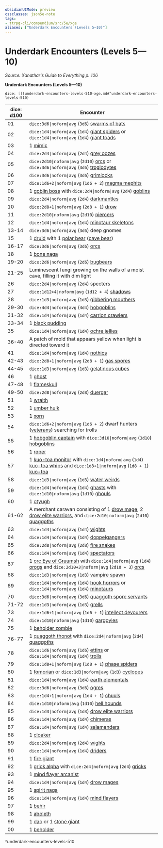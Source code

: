 ```yaml
---
obsidianUIMode: preview
cssclasses: json5e-note
tags:
- ttrpg-cli/compendium/src/5e/xge
aliases: ["Underdark Encounters (Levels 5—10)"]
---
```

# Underdark Encounters (Levels 5—10)
*Source: Xanathar's Guide to Everything p. 106* 

**Underdark Encounters (Levels 5—10)**

`dice: [](underdark-encounters-levels-510-xge.md#^underdark-encounters-levels-510)`

| dice: d100 | Encounter |
|------------|-----------|
| 01 | `dice:3d6\|noform\|avg` (`3d6`) [swarms of bats](3-Compendium/bestiary/beast/swarm-of-bats-xmm.md) |
| 02 | `dice:1d4\|noform\|avg` (`1d4`) [giant spiders](3-Compendium/bestiary/beast/giant-spider-xmm.md) or `dice:1d4\|noform\|avg` (`1d4`) [giant toads](3-Compendium/bestiary/beast/giant-toad-xmm.md) |
| 03 | 1 [mimic](3-Compendium/bestiary/monstrosity/mimic-xmm.md) |
| 04 | `dice:2d4\|noform\|avg` (`2d4`) [grey oozes](3-Compendium/bestiary/ooze/gray-ooze-xmm.md) |
| 05 | `dice:2d10\|noform\|avg` (`2d10`) [orcs](3-Compendium/bestiary/humanoid/tough-xmm.md) or `dice:3d6\|noform\|avg` (`3d6`) [troglodytes](3-Compendium/bestiary/monstrosity/troglodyte-xmm.md) |
| 06 | `dice:3d6\|noform\|avg` (`3d6`) [grimlocks](3-Compendium/bestiary/aberration/grimlock-xmm.md) |
| 07 | `dice:1d6+2\|noform\|avg` (`1d6 + 2`) [magma mephits](3-Compendium/bestiary/elemental/magma-mephit-xmm.md) |
| 08 | 1 [goblin boss](3-Compendium/bestiary/fey/goblin-boss-xmm.md) with `dice:2d4\|noform\|avg` (`2d4`) [goblins](3-Compendium/bestiary/fey/goblin-warrior-xmm.md) |
| 09 | `dice:2d4\|noform\|avg` (`2d4`) [darkmantles](3-Compendium/bestiary/aberration/darkmantle-xmm.md) |
| 10 | `dice:2d8+1\|noform\|avg` (`2d8 + 1`) [drow](3-Compendium/bestiary/humanoid/priest-acolyte-xmm.md) |
| 11 | `dice:2d10\|noform\|avg` (`2d10`) [piercers](3-Compendium/bestiary/aberration/piercer-xmm.md) |
| 12 | `dice:1d4\|noform\|avg` (`1d4`) [minotaur skeletons](3-Compendium/bestiary/undead/minotaur-skeleton-xmm.md) |
| 13-14 | `dice:3d6\|noform\|avg` (`3d6`) deep gnomes |
| 15 | 1 [druid](3-Compendium/bestiary/humanoid/druid-xmm.md) with 1 [polar bear](3-Compendium/bestiary/beast/polar-bear-xmm.md) ([cave bear](3-Compendium/bestiary/beast/polar-bear-xmm.md)) |
| 16-17 | `dice:3d6\|noform\|avg` (`3d6`) [orcs](3-Compendium/bestiary/humanoid/tough-xmm.md) |
| 18 | 1 [bone naga](3-Compendium/bestiary/undead/bone-naga-xmm.md) |
| 19-20 | `dice:2d6\|noform\|avg` (`2d6`) [bugbears](3-Compendium/bestiary/fey/bugbear-warrior-xmm.md) |
| 21-25 | Luminescent fungi growing on the walls of a moist cave, filling it with dim light |
| 26 | `dice:2d4\|noform\|avg` (`2d4`) [specters](3-Compendium/bestiary/undead/specter-xmm.md) |
| 27 | `dice:1d12+4\|noform\|avg` (`1d12 + 4`) [shadows](3-Compendium/bestiary/undead/shadow-xmm.md) |
| 28 | `dice:1d3\|noform\|avg` (`1d3`) [gibbering mouthers](3-Compendium/bestiary/aberration/gibbering-mouther-xmm.md) |
| 29-30 | `dice:4d4\|noform\|avg` (`4d4`) [hobgoblins](3-Compendium/bestiary/fey/hobgoblin-warrior-xmm.md) |
| 31-32 | `dice:1d4\|noform\|avg` (`1d4`) [carrion crawlers](3-Compendium/bestiary/monstrosity/carrion-crawler-xmm.md) |
| 33-34 | 1 [black pudding](3-Compendium/bestiary/ooze/black-pudding-xmm.md) |
| 35 | `dice:1d4\|noform\|avg` (`1d4`) [ochre jellies](3-Compendium/bestiary/ooze/ochre-jelly-xmm.md) |
| 36-40 | A patch of mold that appears yellow when light is directed toward it |
| 41 | `dice:1d4\|noform\|avg` (`1d4`) [nothics](3-Compendium/bestiary/aberration/nothic-xmm.md) |
| 42-43 | `dice:2d8+1\|noform\|avg` (`2d8 + 1`) [gas spores](3-Compendium/bestiary/plant/gas-spore-fungus-xmm.md) |
| 44-45 | `dice:1d3\|noform\|avg` (`1d3`) [gelatinous cubes](3-Compendium/bestiary/ooze/gelatinous-cube-xmm.md) |
| 46 | 1 [ghost](3-Compendium/bestiary/undead/ghost-xmm.md) |
| 47-48 | 1 [flameskull](3-Compendium/bestiary/undead/flameskull-xmm.md) |
| 49-50 | `dice:2d8\|noform\|avg` (`2d8`) [duergar](3-Compendium/bestiary/humanoid/spy-xmm.md) |
| 51 | 1 [wraith](3-Compendium/bestiary/undead/wraith-xmm.md) |
| 52 | 1 [umber hulk](3-Compendium/bestiary/monstrosity/umber-hulk-xmm.md) |
| 53 | 1 [xorn](3-Compendium/bestiary/elemental/xorn-xmm.md) |
| 54 | `dice:1d6+2\|noform\|avg` (`1d6 + 2`) dwarf hunters ([veterans](3-Compendium/bestiary/humanoid/warrior-veteran-xmm.md)) searching for trolls |
| 55 | 1 [hobgoblin captain](3-Compendium/bestiary/fey/hobgoblin-captain-xmm.md) with `dice:3d10\|noform\|avg` (`3d10`) [hobgoblins](3-Compendium/bestiary/fey/hobgoblin-warrior-xmm.md) |
| 56 | 1 [roper](3-Compendium/bestiary/aberration/roper-xmm.md) |
| 57 | 1 [kuo-toa monitor](3-Compendium/bestiary/aberration/kuo-toa-monitor-xmm.md) with `dice:1d4\|noform\|avg` (`1d4`) [kuo-toa whips](3-Compendium/bestiary/aberration/kuo-toa-whip-xmm.md) and `dice:1d8+1\|noform\|avg` (`1d8 + 1`) [kuo-toa](3-Compendium/bestiary/aberration/kuo-toa-xmm.md) |
| 58 | `dice:1d3\|noform\|avg` (`1d3`) [water weirds](3-Compendium/bestiary/elemental/water-weird-xmm.md) |
| 59 | `dice:1d4\|noform\|avg` (`1d4`) [ghasts](3-Compendium/bestiary/undead/ghast-xmm.md) with `dice:1d10\|noform\|avg` (`1d10`) [ghouls](3-Compendium/bestiary/undead/ghoul-xmm.md) |
| 60 | 1 [otyugh](3-Compendium/bestiary/aberration/otyugh-xmm.md) |
| 61-62 | A merchant caravan consisting of 1 [drow mage](3-Compendium/bestiary/humanoid/bandit-deceiver-xmm.md), 2 [drow elite warriors](3-Compendium/bestiary/humanoid/gladiator-xmm.md), and `dice:2d10\|noform\|avg` (`2d10`) [quaggoths](3-Compendium/bestiary/monstrosity/quaggoth-xmm.md) |
| 63 | `dice:1d4\|noform\|avg` (`1d4`) [wights](3-Compendium/bestiary/undead/wight-xmm.md) |
| 64 | `dice:1d4\|noform\|avg` (`1d4`) [doppelgangers](3-Compendium/bestiary/monstrosity/doppelganger-xmm.md) |
| 65 | `dice:2d8\|noform\|avg` (`2d8`) [fire snakes](3-Compendium/bestiary/elemental/salamander-fire-snake-xmm.md) |
| 66 | `dice:1d4\|noform\|avg` (`1d4`) [spectators](3-Compendium/bestiary/aberration/spectator-xmm.md) |
| 67 | 1 [orc Eye of Gruumsh](3-Compendium/bestiary/humanoid/cultist-fanatic-xmm.md) with `dice:1d4\|noform\|avg` (`1d4`) [orogs](3-Compendium/bestiary/humanoid/berserker-xmm.md) and `dice:2d10+3\|noform\|avg` (`2d10 + 3`) [orcs](3-Compendium/bestiary/humanoid/tough-xmm.md) |
| 68 | `dice:1d3\|noform\|avg` (`1d3`) [vampire spawn](3-Compendium/bestiary/undead/vampire-spawn-xmm.md) |
| 69 | `dice:1d4\|noform\|avg` (`1d4`) [hook horrors](3-Compendium/bestiary/monstrosity/hook-horror-xmm.md) or `dice:1d4\|noform\|avg` (`1d4`) [minotaurs](3-Compendium/bestiary/monstrosity/minotaur-of-baphomet-xmm.md) |
| 70 | `dice:3d6\|noform\|avg` (`3d6`) [quaggoth spore servants](3-Compendium/bestiary/plant/myconid-spore-servant-xmm.md) |
| 71-72 | `dice:1d3\|noform\|avg` (`1d3`) [grells](3-Compendium/bestiary/aberration/grell-xmm.md) |
| 73 | `dice:1d6+1\|noform\|avg` (`1d6 + 1`) [intellect devourers](3-Compendium/bestiary/aberration/intellect-devourer-xmm.md) |
| 74 | `dice:1d10\|noform\|avg` (`1d10`) [gargoyles](3-Compendium/bestiary/elemental/gargoyle-xmm.md) |
| 75 | 1 [beholder zombie](3-Compendium/bestiary/undead/beholder-zombie-xmm.md) |
| 76-77 | 1 [quaggoth thonot](3-Compendium/bestiary/monstrosity/quaggoth-thonot-xmm.md) with `dice:2d4\|noform\|avg` (`2d4`) [quaggoths](3-Compendium/bestiary/monstrosity/quaggoth-xmm.md) |
| 78 | `dice:1d6\|noform\|avg` (`1d6`) [ettins](3-Compendium/bestiary/giant/ettin-xmm.md) or `dice:1d4\|noform\|avg` (`1d4`) [trolls](3-Compendium/bestiary/giant/troll-xmm.md) |
| 79 | `dice:1d8+1\|noform\|avg` (`1d8 + 1`) [phase spiders](3-Compendium/bestiary/monstrosity/phase-spider-xmm.md) |
| 80 | 1 [fomorian](3-Compendium/bestiary/giant/fomorian-xmm.md) or `dice:1d3\|noform\|avg` (`1d3`) [cyclopes](3-Compendium/bestiary/giant/cyclops-sentry-xmm.md) |
| 81 | `dice:1d4\|noform\|avg` (`1d4`) [earth elementals](3-Compendium/bestiary/elemental/earth-elemental-xmm.md) |
| 82 | `dice:3d6\|noform\|avg` (`3d6`) [ogres](3-Compendium/bestiary/giant/ogre-xmm.md) |
| 83 | `dice:1d4+1\|noform\|avg` (`1d4 + 1`) [chuuls](3-Compendium/bestiary/aberration/chuul-xmm.md) |
| 84 | `dice:1d10\|noform\|avg` (`1d10`) [hell hounds](3-Compendium/bestiary/fiend/hell-hound-xmm.md) |
| 85 | `dice:1d3\|noform\|avg` (`1d3`) [drow elite warriors](3-Compendium/bestiary/humanoid/gladiator-xmm.md) |
| 86 | `dice:1d4\|noform\|avg` (`1d4`) [chimeras](3-Compendium/bestiary/monstrosity/chimera-xmm.md) |
| 87 | `dice:1d4\|noform\|avg` (`1d4`) [salamanders](3-Compendium/bestiary/elemental/salamander-xmm.md) |
| 88 | 1 [cloaker](3-Compendium/bestiary/aberration/cloaker-xmm.md) |
| 89 | `dice:2d4\|noform\|avg` (`2d4`) [wights](3-Compendium/bestiary/undead/wight-xmm.md) |
| 90 | `dice:1d4\|noform\|avg` (`1d4`) [driders](3-Compendium/bestiary/monstrosity/drider-xmm.md) |
| 91 | 1 [fire giant](3-Compendium/bestiary/giant/fire-giant-xmm.md) |
| 92 | 1 [grick alpha](3-Compendium/bestiary/aberration/grick-ancient-xmm.md) with `dice:2d4\|noform\|avg` (`2d4`) [gricks](3-Compendium/bestiary/aberration/grick-xmm.md) |
| 93 | 1 [mind flayer arcanist](3-Compendium/bestiary/aberration/mind-flayer-arcanist-xmm.md) |
| 94 | `dice:1d4\|noform\|avg` (`1d4`) [drow mages](3-Compendium/bestiary/humanoid/bandit-deceiver-xmm.md) |
| 95 | 1 [spirit naga](3-Compendium/bestiary/fiend/spirit-naga-xmm.md) |
| 96 | `dice:1d4\|noform\|avg` (`1d4`) [mind flayers](3-Compendium/bestiary/aberration/mind-flayer-xmm.md) |
| 97 | 1 [behir](3-Compendium/bestiary/monstrosity/behir-xmm.md) |
| 98 | 1 [aboleth](3-Compendium/bestiary/aberration/aboleth-xmm.md) |
| 99 | 1 [dao](3-Compendium/bestiary/elemental/dao-xmm.md) or 1 [stone giant](3-Compendium/bestiary/giant/stone-giant-xmm.md) |
| 00 | 1 [beholder](3-Compendium/bestiary/aberration/beholder-xmm.md) |
^underdark-encounters-levels-510
